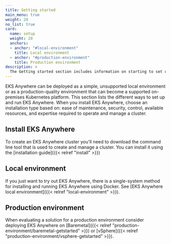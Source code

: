```yaml
---
title: Getting started
main_menu: true
weight: 20
no_list: true
card:
  name: setup
  weight: 20
  anchors:
  - anchor: "#local-environment"
    title: Local environment
  - anchor: "#production-environment"
    title: Production environment
description: >
  The Getting started section includes information on starting to set up your own EKS Anywhere local or production environment.
---
```


<!-- overview -->

EKS Anywhere can be deployed as a simple, unsupported local environment or as a production-quality environment that can become a supported on-premises Kubernetes platform.
This section lists the different ways to set up and run EKS Anywhere.
When you install EKS Anywhere, choose an installation type based on: ease of maintenance, security, control, available resources, and expertise required to operate and manage a cluster.

<!-- body -->

## Install EKS Anywhere

To create an EKS Anywhere cluster you'll need to download the command line tool that is used to create and manage a cluster.
You can install it using the [installation guide]({{< relref "install" >}})

## Local environment

If you just want to try out EKS Anywhere, there is a single-system method for installing and running EKS Anywhere using Docker.
See [EKS Anywhere local environment]({{< relref "local-environment" >}}).

## Production environment

When evaluating a solution for a production environment
consider deploying EKS Anywhere on [Baremetal]({{< relref "production-environment/baremetal-getstarted" >}}) or [vSphere]({{< relref "production-environment/vsphere-getstarted" >}}).
